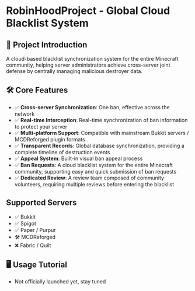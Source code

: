 ﻿<!-- en_US -->

# RobinHoodProject - Global Cloud Blacklist System

## 🌟 Project Introduction

A cloud-based blacklist synchronization system for the entire Minecraft community, helping server administrators achieve cross-server joint defense by centrally managing malicious destroyer data.

## 🛠️ Core Features

- ✅ **Cross-server Synchronization**: One ban, effective across the network
- ✅ **Real-time Interception**: Real-time synchronization of ban information to protect your server
- ✅ **Multi-platform Support**: Compatible with mainstream Bukkit servers / MCDReforged plugin formats
- ✅ **Transparent Records**: Global database synchronization, providing a complete timeline of destruction events
- ✅ **Appeal System**: Built-in visual ban appeal process
- ✅ **Ban Requests**: A cloud blacklist system for the entire Minecraft community, supporting easy and quick submission of ban requests
- ✅ **Dedicated Review**: A review team composed of community volunteers, requiring multiple reviews before entering the blacklist

## Supported Servers

- ✅ Bukkit
- ✅ Spigot
- ✅ Paper / Purpur
- 🛠️ MCDReforged
- ❌ Fabric / Quilt

## 🖥️ Usage Tutorial

- Not officially launched yet, stay tuned
